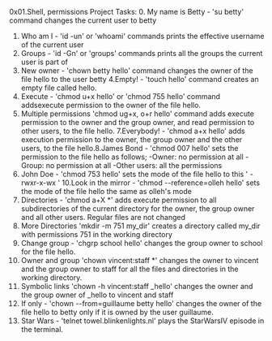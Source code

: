 0x01.Shell, permissions Project
Tasks:
0. My name is Betty - 'su betty' command changes the current user to betty
1. Who am I - 'id -un' or 'whoami' commands prints the effective username of the current user
2. Groups - 'id -Gn' or 'groups' commands prints all the groups the current user is part of
3. New owner - 'chown betty hello' command changes the owner of the file hello to the user betty
4.Empty! - 'touch hello' command creates an empty file called hello.
5. Execute - 'chmod u+x hello' or 'chmod 755 hello' command addsexecute permission to the owner of the file hello.
6. Multiple permissions 'chmod ug+x, o+r hello' command adds execute permission to the owner and the group owner, and read permission to other users, to the file hello.
7.Everybody! - 'chmod a+x hello' adds execution permission to the owner, the group owner and the other users, to the file hello.8.James Bond - 'chmod 007 hello' sets the permission to the file hello as follows;
-Owner: no permission at all
-Group: no permission at all
-Other users: all the permissions
9. John Doe - 'chmod 753 hello' sets the mode of the file hello to this ' -rwxr-x-wx '
10.Look in the mirror - 'chmod --reference=olleh hello' sets the mode of the file hello the same as olleh's mode
11. Directories - 'chmod a+X *' adds execute permission to all subdirectories of the current directory for the owner, the group owner and all other users. Regular files are not changed
12. More Directories 'mkdir -m 751 my_dir' creates a directory called my_dir with permissions 751 in the working directory
13. Change group - 'chgrp school hello' changes the group owner to school for the file hello.
14. Owner and group 'chown vincent:staff *' changes the owner to vincent and the group owner to staff for all the files and directories in the working directory.
15. Symbolic links 'chown -h vincent:staff _hello' changes the owner and the group owner of _hello to vincent and staff
16. If only - 'chown --from=guillaume betty hello' changes the owner of the file hello to betty only if it is owned by the user guillaume.
17. Star Wars - 'telnet towel.blinkenlights.nl' plays the StarWarsIV episode in the terminal.
